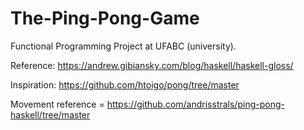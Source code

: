 # The-Ping-Pong-Game
Functional Programming Project at UFABC (university).

Reference: https://andrew.gibiansky.com/blog/haskell/haskell-gloss/

Inspiration: https://github.com/htoigo/pong/tree/master

Movement reference = https://github.com/andrisstrals/ping-pong-haskell/tree/master